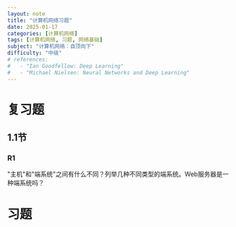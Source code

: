 ```yaml
---
layout: note
title: "计算机网络习题"
date: 2025-01-17
categories: [计算机网络]
tags: [计算机网络, 习题, 网络基础]
subject: "计算机网络：自顶向下"
difficulty: "中级"
# references:
#   - "Ian Goodfellow: Deep Learning"
#   - "Michael Nielsen: Neural Networks and Deep Learning"
---
```


# 复习题

## 1.1节

### R1

"主机"和"端系统"之间有什么不同？列举几种不同类型的端系统。Web服务器是一种端系统吗？

# 习题